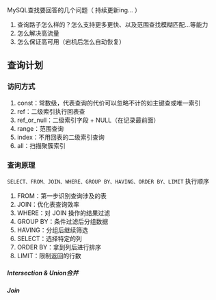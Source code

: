 
MySQL查找要回答的几个问题（ 持续更新ing... ）
1.  查询路子怎么样的？怎么支持更多更快、以及范围查找模糊匹配...等能力
2.  怎么解决高流量
3.  怎么保证高可用（宕机后怎么自动恢复）

## 查询计划
### 访问方式
1. const：常数级，代表查询的代价可以忽略不计的如主键查或唯一索引
2. ref：二级索引执行回表查
3. ref_or_null：二级索引字段 + NULL（在记录最前面）
4. range：范围查询
5. index：不用回表的二级索引查询
6. all：扫描聚簇索引

### 查询原理

`SELECT、FROM、JOIN、WHERE、GROUP BY、HAVING、ORDER BY、LIMIT` 执行顺序
1. FROM：第一步识别查询涉及的表
2. JOIN：优化表查询效率
3.  WHERE：对 JOIN 操作的结果过滤
4.  GROUP BY：条件过滤后分组数据
5.  HAVING：分组后继续筛选
6.  SELECT：选择特定的列
7.  ORDER BY：拿到列后进行排序
8.  LIMIT：限制返回的行数


##### Intersection & Union合并

##### Join
